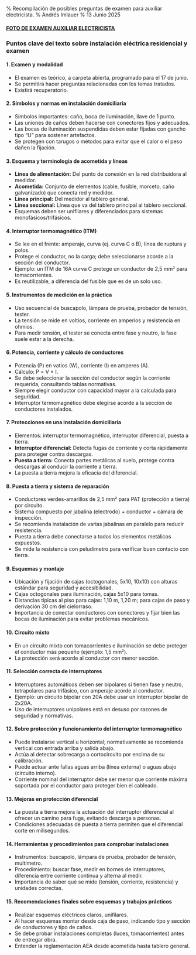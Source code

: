 % Recompilación de posibles preguntas de examen para auxiliar electricista.
% Andrés Imlauer
% 13 Junio 2025

#### [FOTO DE EXAMEN AUXILIAR ELECTRICISTA](/40clase.html)

### Puntos clave del texto sobre instalación eléctrica residencial y examen

#### 1. Examen y modalidad

- El examen es teórico, a carpeta abierta, programado para el 17 de junio.
- Se permitirá hacer preguntas relacionadas con los temas tratados.
- Existirá recuperatorio.


#### 2. Símbolos y normas en instalación domiciliaria

- Símbolos importantes: caño, boca de iluminación, llave de 1 punto.
- Las uniones de caños deben hacerse con conectores fijos y adecuados.
- Las bocas de iluminación suspendidas deben estar fijadas con gancho tipo “U” para sostener artefactos.
- Se protegen con tarugos o métodos para evitar que el calor o el peso dañen la fijación.


#### 3. Esquema y terminología de acometida y líneas

- **Línea de alimentación:** Del punto de conexión en la red distribuidora al medidor.
- **Acometida:** Conjunto de elementos (cable, fusible, morceto, caño galvanizado) que conecta red y medidor.
- **Línea principal:** Del medidor al tablero general.
- **Línea seccional:** Línea que va del tablero principal al tablero seccional.
- Esquemas deben ser unifilares y diferenciados para sistemas monofásicos/trifásicos.


#### 4. Interruptor termomagnético (ITM)

- Se lee en el frente: amperaje, curva (ej. curva C o B), línea de ruptura y polos.
- Protege el conductor, no la carga; debe seleccionarse acorde a la sección del conductor.
- Ejemplo: un ITM de 16A curva C protege un conductor de 2,5 mm² para tomacorrientes.
- Es reutilizable, a diferencia del fusible que es de un solo uso.


#### 5. Instrumentos de medición en la práctica

- Uso secuencial de buscapolo, lámpara de prueba, probador de tensión, tester.
- La tensión se mide en voltios, corriente en amperios y resistencia en ohmios.
- Para medir tensión, el tester se conecta entre fase y neutro, la fase suele estar a la derecha.


#### 6. Potencia, corriente y cálculo de conductores

- Potencia (P) en vatios (W), corriente (I) en amperes (A).
- Cálculo: P = V × I.
- Se debe seleccionar la sección del conductor según la corriente requerida, consultando tablas normativas.
- Siempre elegir conductor con capacidad mayor a la calculada para seguridad.
- Interruptor termomagnético debe elegirse acorde a la sección de conductores instalados.


#### 7. Protecciones en una instalación domiciliaria

- Elementos: interruptor termomagnético, interruptor diferencial, puesta a tierra.
- **Interruptor diferencial:** Detecta fugas de corriente y corta rápidamente para proteger contra descargas.
- **Puesta a tierra:** Conecta partes metálicas al suelo, protege contra descargas al conducir la corriente a tierra.
- La puesta a tierra mejora la eficacia del diferencial.


#### 8. Puesta a tierra y sistema de reparación

- Conductores verdes-amarillos de 2,5 mm² para PAT (protección a tierra) por circuito.
- Sistema compuesto por jabalina (electrodo) + conductor + cámara de inspección.
- Se recomienda instalación de varias jabalinas en paralelo para reducir resistencia.
- Puesta a tierra debe conectarse a todos los elementos metálicos expuestos.
- Se mide la resistencia con peludímetro para verificar buen contacto con tierra.


#### 9. Esquemas y montaje

- Ubicación y fijación de cajas (octogonales, 5x10, 10x10) con alturas estándar para seguridad y accesibilidad.
- Cajas octogonales para iluminación, cajas 5x10 para tomas.
- Distancias típicas al piso para cajas: 1,10 m, 1,20 m; para cajas de paso y derivación 30 cm del cielorraso.
- Importancia de conectar conductores con conectores y fijar bien las bocas de iluminación para evitar problemas mecánicos.


#### 10. Circuito mixto

- En un circuito mixto con tomacorrientes e iluminación se debe proteger el conductor más pequeño (ejemplo: 1,5 mm²).
- La protección será acorde al conductor con menor sección.


#### 11. Selección correcta de interruptores

- Interruptores automáticos deben ser bipolares si tienen fase y neutro, tetrapolares para trifásico, con amperaje acorde al conductor.
- Ejemplo: un circuito bipolar con 20A debe usar un interruptor bipolar de 2x20A.
- Uso de interruptores unipolares está en desuso por razones de seguridad y normativas.


#### 12. Sobre protección y funcionamiento del interruptor termomagnético

- Puede instalarse vertical u horizontal; normativamente se recomienda vertical con entrada arriba y salida abajo.
- Actúa al detectar sobrecarga o cortocircuito por encima de su calibración.
- Puede actuar ante fallas aguas arriba (línea externa) o aguas abajo (circuito interno).
- Corriente nominal del interruptor debe ser menor que corriente máxima soportada por el conductor para proteger bien el cableado.


#### 13. Mejoras en protección diferencial

- La puesta a tierra mejora la actuación del interruptor diferencial al ofrecer un camino para fuga, evitando descarga a personas.
- Condiciones adecuadas de puesta a tierra permiten que el diferencial corte en milisegundos.


#### 14. Herramientas y procedimientos para comprobar instalaciones

- Instrumentos: buscapolo, lámpara de prueba, probador de tensión, multímetro.
- Procedimiento: buscar fase, medir en bornes de interruptores, diferencia entre corriente continua y alterna al medir.
- Importancia de saber qué se mide (tensión, corriente, resistencia) y unidades correctas.


#### 15. Recomendaciones finales sobre esquemas y trabajos prácticos

- Realizar esquemas eléctricos claros, unifilares.
- Al hacer esquemas montar desde caja de paso, indicando tipo y sección de conductores y tipo de caños.
- Se debe probar instalaciones completas (luces, tomacorrientes) antes de entregar obra.
- Entender la reglamentación AEA desde acometida hasta tablero general.

